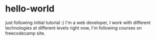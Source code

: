 # hello-world
just following initial tutorial :)
I'm a web developer, I work with different technologies at different levels right now, I'm following courses on freecodecamp site.
